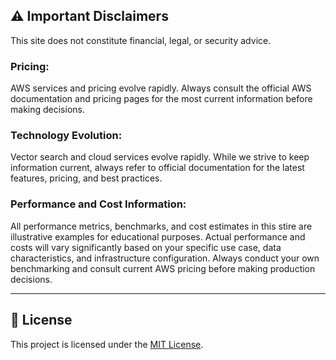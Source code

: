 ## ⚠️ Important Disclaimers

This site does not constitute financial, legal, or security advice.

### Pricing: ### 
AWS services and pricing evolve rapidly. Always consult the official AWS documentation and pricing pages for the most current information before making decisions.

### Technology Evolution: ### 
Vector search and cloud services evolve rapidly. While we strive to keep information current, always refer to official documentation for the latest features, pricing, and best practices.

### Performance and Cost Information: ###
All performance metrics, benchmarks, and cost estimates in this stire are illustrative examples for educational purposes. Actual performance and costs will vary significantly based on your specific use case, data characteristics, and infrastructure configuration. Always conduct your own benchmarking and consult current AWS pricing before making production decisions.

---

## 📄 License
This project is licensed under the [MIT License](./LICENSE.md).